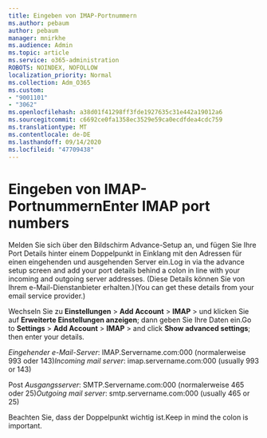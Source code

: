 ```yaml
---
title: Eingeben von IMAP-Portnummern
ms.author: pebaum
author: pebaum
manager: mnirkhe
ms.audience: Admin
ms.topic: article
ms.service: o365-administration
ROBOTS: NOINDEX, NOFOLLOW
localization_priority: Normal
ms.collection: Adm_O365
ms.custom:
- "9001101"
- "3062"
ms.openlocfilehash: a38d01f41298ff3fde1927635c31e442a19012a6
ms.sourcegitcommit: c6692ce0fa1358ec3529e59ca0ecdfdea4cdc759
ms.translationtype: MT
ms.contentlocale: de-DE
ms.lasthandoff: 09/14/2020
ms.locfileid: "47709438"
---
```

# <a name="enter-imap-port-numbers"></a><span data-ttu-id="10eeb-102">Eingeben von IMAP-Portnummern</span><span class="sxs-lookup"><span data-stu-id="10eeb-102">Enter IMAP port numbers</span></span>

<span data-ttu-id="10eeb-103">Melden Sie sich über den Bildschirm Advance-Setup an, und fügen Sie Ihre Port Details hinter einem Doppelpunkt in Einklang mit den Adressen für einen eingehenden und ausgehenden Server ein.</span><span class="sxs-lookup"><span data-stu-id="10eeb-103">Log in via the advance setup screen and add your port details behind a colon in line with your incoming and outgoing server addresses.</span></span> <span data-ttu-id="10eeb-104">(Diese Details können Sie von Ihrem e-Mail-Dienstanbieter erhalten.)</span><span class="sxs-lookup"><span data-stu-id="10eeb-104">(You can get these details from your email service provider.)</span></span> 

<span data-ttu-id="10eeb-105">Wechseln Sie zu **Einstellungen**  >  **Add Account**  >  **IMAP** > und klicken Sie auf **Erweiterte Einstellungen anzeigen**; dann geben Sie Ihre Daten ein.</span><span class="sxs-lookup"><span data-stu-id="10eeb-105">Go to **Settings** > **Add Account** > **IMAP** > and click **Show advanced settings**; then enter your details.</span></span> 

<span data-ttu-id="10eeb-106">*Eingehender e-Mail-Server*: IMAP.Servername.com:000 (normalerweise 993 oder 143)</span><span class="sxs-lookup"><span data-stu-id="10eeb-106">*Incoming mail server*: imap.servername.com:000 (usually 993 or 143)</span></span> 

<span data-ttu-id="10eeb-107">Post *Ausgangsserver*: SMTP.Servername.com:000 (normalerweise 465 oder 25)</span><span class="sxs-lookup"><span data-stu-id="10eeb-107">*Outgoing mail server*: smtp.servername.com:000 (usually 465 or 25)</span></span> 

<span data-ttu-id="10eeb-108">Beachten Sie, dass der Doppelpunkt wichtig ist.</span><span class="sxs-lookup"><span data-stu-id="10eeb-108">Keep in mind the colon is important.</span></span> 
